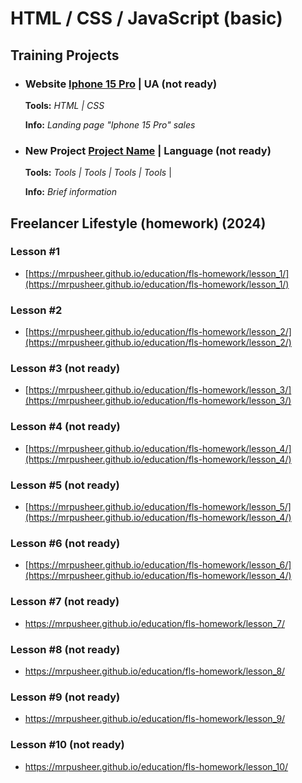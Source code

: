 # HTML / CSS / JavaScript (basic)

## Training Projects

* ###  Website [Iphone 15 Pro](https://mrpusheer.github.io/education/training-projects/iphone-15-pro/) | UA (not ready)
  
  **Tools:** *HTML | CSS*
  
  **Іnfo:** *Landing page "Iphone 15 Pro" sales*
  
* ###  New Project [Project Name](https://mrpusheer.github.io/education/training-projects/project-name/) | Language (not ready)
  **Tools:** *Tools | Tools | Tools | Tools* |

  **Іnfo:** *Brief information*

## Freelancer Lifestyle (homework) (2024)

### Lesson #1
* [https://mrpusheer.github.io/education/fls-homework/lesson_1/](https://mrpusheer.github.io/education/fls-homework/lesson_1/)

### Lesson #2
* [https://mrpusheer.github.io/education/fls-homework/lesson_2/](https://mrpusheer.github.io/education/fls-homework/lesson_2/)

### Lesson #3 (not ready)
* [https://mrpusheer.github.io/education/fls-homework/lesson_3/](https://mrpusheer.github.io/education/fls-homework/lesson_3/)
                
### Lesson #4 (not ready)
* [https://mrpusheer.github.io/education/fls-homework/lesson_4/](https://mrpusheer.github.io/education/fls-homework/lesson_4/)

### Lesson #5 (not ready)
* [https://mrpusheer.github.io/education/fls-homework/lesson_5/](https://mrpusheer.github.io/education/fls-homework/lesson_4/)

### Lesson #6 (not ready)
* [https://mrpusheer.github.io/education/fls-homework/lesson_6/](https://mrpusheer.github.io/education/fls-homework/lesson_4/)

### Lesson #7 (not ready)
* https://mrpusheer.github.io/education/fls-homework/lesson_7/

### Lesson #8 (not ready)
* https://mrpusheer.github.io/education/fls-homework/lesson_8/

### Lesson #9 (not ready)
* https://mrpusheer.github.io/education/fls-homework/lesson_9/

### Lesson #10 (not ready)
* https://mrpusheer.github.io/education/fls-homework/lesson_10/

